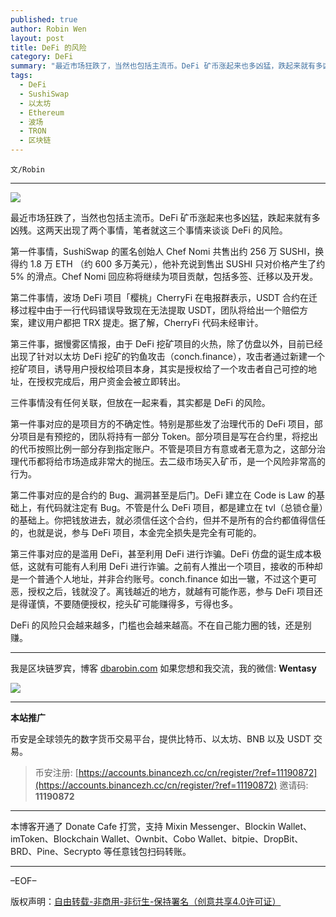 ```yaml
---
published: true
author: Robin Wen
layout: post
title: DeFi 的风险
category: DeFi
summary: "最近市场狂跌了，当然也包括主流币。DeFi 矿币涨起来也多凶猛，跌起来就有多凶残。这两天出现了两个事情，笔者就这三个事情来谈谈 DeFi 的风险。三件事情没有任何关联，但放在一起来看，其实都是 DeFi 的风险。DeFi 的风险只会越来越多，门槛也会越来越高。不在自己能力圈的钱，还是别赚。"
tags:
  - DeFi
  - SushiSwap
  - 以太坊
  - Ethereum
  - 波场
  - TRON
  - 区块链
---
```


`文/Robin`

***

![](https://cdn.dbarobin.com/wox5zxx.png)

最近市场狂跌了，当然也包括主流币。DeFi 矿币涨起来也多凶猛，跌起来就有多凶残。这两天出现了两个事情，笔者就这三个事情来谈谈 DeFi 的风险。

第一件事情，SushiSwap 的匿名创始人 Chef Nomi 共售出约 256 万 SUSHI，换得约 1.8 万 ETH （约 600 多万美元），他补充说到售出 SUSHI 只对价格产生了约 5% 的滑点。Chef Nomi 回应称将继续为项目贡献，包括多签、迁移以及开发。

第二件事情，波场 DeFi 项目「樱桃」CherryFi 在电报群表示，USDT 合约在迁移过程中由于一行代码错误导致现在无法提取 USDT，团队将给出一个赔偿方案，建议用户都把 TRX 提走。据了解，CherryFi 代码未经审计。

第三件事，据慢雾区情报，由于 DeFi 挖矿项目的火热，除了仿盘以外，目前已经出现了针对以太坊 DeFi 挖矿的钓鱼攻击（conch.finance），攻击者通过新建一个挖矿项目，诱导用户授权给项目本身，其实是授权给了一个攻击者自己可控的地址，在授权完成后，用户资金会被立即转出。

三件事情没有任何关联，但放在一起来看，其实都是 DeFi 的风险。

第一件事对应的是项目方的不确定性。特别是那些发了治理代币的 DeFi 项目，部分项目是有预挖的，团队将持有一部分 Token。部分项目是写在合约里，将挖出的代币按照比例一部分存到指定账户。不管是项目方有意或者无意为之，这部分治理代币都将给市场造成非常大的抛压。去二级市场买入矿币，是一个风险非常高的行为。

第二件事对应的是合约的 Bug、漏洞甚至是后门。DeFi 建立在 Code is Law 的基础上，有代码就注定有 Bug。不管是什么 DeFi 项目，都是建立在 tvl（总锁仓量）的基础上。你把钱放进去，就必须信任这个合约，但并不是所有的合约都值得信任的，也就是说，参与 DeFi 项目，本金完全损失是完全有可能的。

第三件事对应的是滥用 DeFi，甚至利用 DeFi 进行诈骗。DeFi 仿盘的诞生成本极低，这就有可能有人利用 DeFi 进行诈骗。之前有人推出一个项目，接收的币种却是一个普通个人地址，并非合约账号。conch.finance 如出一辙，不过这个更可恶，授权之后，钱就没了。离钱越近的地方，就越有可能作恶，参与 DeFi 项目还是得谨慎，不要随便授权，挖头矿可能赚得多，亏得也多。

DeFi 的风险只会越来越多，门槛也会越来越高。不在自己能力圈的钱，还是别赚。

***

我是区块链罗宾，博客 [dbarobin.com](https://dbarobin.com/)
如果您想和我交流，我的微信: **Wentasy**

![](https://cdn.dbarobin.com/v4yywe2.png)

***

**本站推广**

币安是全球领先的数字货币交易平台，提供比特币、以太坊、BNB 以及 USDT 交易。

> 币安注册: [https://accounts.binancezh.cc/cn/register/?ref=11190872](https://accounts.binancezh.cc/cn/register/?ref=11190872)
> 邀请码: **11190872**

***

本博客开通了 Donate Cafe 打赏，支持 Mixin Messenger、Blockin Wallet、imToken、Blockchain Wallet、Ownbit、Cobo Wallet、bitpie、DropBit、BRD、Pine、Secrypto 等任意钱包扫码转账。

<center>
    <div class="--donate-button"
         data-button-id="f8b9df0d-af9a-460d-8258-d3f435445075"
    ></div>
</center>

***

–EOF–

版权声明：[自由转载-非商用-非衍生-保持署名（创意共享4.0许可证）](http://creativecommons.org/licenses/by-nc-nd/4.0/deed.zh)